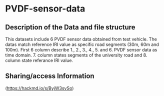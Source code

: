 # PVDF-sensor-data


## Description of the Data and file structure

This datasets include 6 PVDF sensor data obtained from test vehicle. The datas match reference IRI value as specific road segments (30m, 60m and 100m). First 6 column describe 1., 2., 3., 4., 5. and 6. PVDF sensor data as time domain. 7. column states segments of the university road and 8. column state referance IRI value.


## Sharing/access Information

(https://hackmd.io/s/ByjW3svSo)
